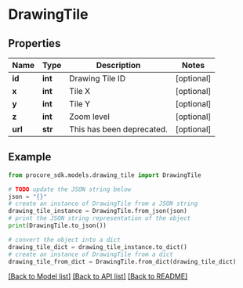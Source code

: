 # DrawingTile


## Properties

Name | Type | Description | Notes
------------ | ------------- | ------------- | -------------
**id** | **int** | Drawing Tile ID | [optional] 
**x** | **int** | Tile X | [optional] 
**y** | **int** | Tile Y | [optional] 
**z** | **int** | Zoom level | [optional] 
**url** | **str** | This has been deprecated. | [optional] 

## Example

```python
from procore_sdk.models.drawing_tile import DrawingTile

# TODO update the JSON string below
json = "{}"
# create an instance of DrawingTile from a JSON string
drawing_tile_instance = DrawingTile.from_json(json)
# print the JSON string representation of the object
print(DrawingTile.to_json())

# convert the object into a dict
drawing_tile_dict = drawing_tile_instance.to_dict()
# create an instance of DrawingTile from a dict
drawing_tile_from_dict = DrawingTile.from_dict(drawing_tile_dict)
```
[[Back to Model list]](../README.md#documentation-for-models) [[Back to API list]](../README.md#documentation-for-api-endpoints) [[Back to README]](../README.md)


